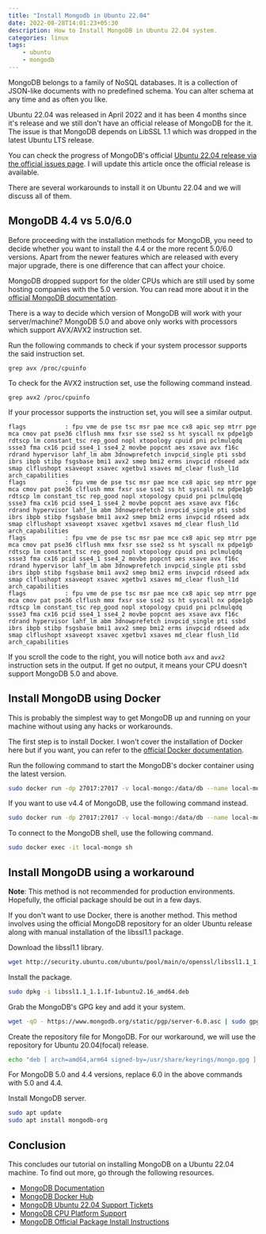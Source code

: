 ```yaml
---
title: "Install Mongodb in Ubuntu 22.04"
date: 2022-08-28T14:01:23+05:30
description: How to Install MongoDB in Ubuntu 22.04 system.
categories: linux
tags:
    - ubuntu
    - mongodb
---
```


MongoDB belongs to a family of NoSQL databases. It is a collection of JSON-like documents with no predefined schema. You can alter schema at any time and as often you like.

Ubuntu 22.04 was released in April 2022 and it has been 4 months since it's release and we still don't have an official release of MongoDB for the it. The issue is that MongoDB depends on LibSSL 1.1 which was dropped in the latest Ubuntu LTS release.

You can check the progress of MongoDB's official [Ubuntu 22.04 release via the official issues page](https://jira.mongodb.org/browse/SERVER-62300). I will update this article once the official release is available.

There are several workarounds to install it on Ubuntu 22.04 and we will discuss all of them.

## MongoDB 4.4 vs 5.0/6.0

Before proceeding with the installation methods for MongoDB, you need to decide whether you want to install the 4.4 or the more recent 5.0/6.0 versions. Apart from the newer features which are released with every major upgrade, there is one difference that can affect your choice.

MongoDB dropped support for the older CPUs which are still used by some hosting companies with the 5.0 version. You can read more about it in the [official MongoDB documentation](https://www.mongodb.com/docs/v6.0/administration/production-notes/#platform-support-notes).

There is a way to decide which version of MongoDB will work with your server/machine? MongoDB 5.0 and above only works with processors which support AVX/AVX2 instruction set.

Run the following commands to check if your system processor supports the said instruction set.

```shell
grep avx /proc/cpuinfo
```

To check for the AVX2 instruction set, use the following command instead.

```shell
grep avx2 /proc/cpuinfo
```

If your processor supports the instruction set, you will see a similar output.

```shell
flags           : fpu vme de pse tsc msr pae mce cx8 apic sep mtrr pge mca cmov pat pse36 clflush mmx fxsr sse sse2 ss ht syscall nx pdpe1gb rdtscp lm constant_tsc rep_good nopl xtopology cpuid pni pclmulqdq ssse3 fma cx16 pcid sse4_1 sse4_2 movbe popcnt aes xsave avx f16c rdrand hypervisor lahf_lm abm 3dnowprefetch invpcid_single pti ssbd ibrs ibpb stibp fsgsbase bmi1 avx2 smep bmi2 erms invpcid rdseed adx smap clflushopt xsaveopt xsavec xgetbv1 xsaves md_clear flush_l1d arch_capabilities
flags           : fpu vme de pse tsc msr pae mce cx8 apic sep mtrr pge mca cmov pat pse36 clflush mmx fxsr sse sse2 ss ht syscall nx pdpe1gb rdtscp lm constant_tsc rep_good nopl xtopology cpuid pni pclmulqdq ssse3 fma cx16 pcid sse4_1 sse4_2 movbe popcnt aes xsave avx f16c rdrand hypervisor lahf_lm abm 3dnowprefetch invpcid_single pti ssbd ibrs ibpb stibp fsgsbase bmi1 avx2 smep bmi2 erms invpcid rdseed adx smap clflushopt xsaveopt xsavec xgetbv1 xsaves md_clear flush_l1d arch_capabilities
flags           : fpu vme de pse tsc msr pae mce cx8 apic sep mtrr pge mca cmov pat pse36 clflush mmx fxsr sse sse2 ss ht syscall nx pdpe1gb rdtscp lm constant_tsc rep_good nopl xtopology cpuid pni pclmulqdq ssse3 fma cx16 pcid sse4_1 sse4_2 movbe popcnt aes xsave avx f16c rdrand hypervisor lahf_lm abm 3dnowprefetch invpcid_single pti ssbd ibrs ibpb stibp fsgsbase bmi1 avx2 smep bmi2 erms invpcid rdseed adx smap clflushopt xsaveopt xsavec xgetbv1 xsaves md_clear flush_l1d arch_capabilities
flags           : fpu vme de pse tsc msr pae mce cx8 apic sep mtrr pge mca cmov pat pse36 clflush mmx fxsr sse sse2 ss ht syscall nx pdpe1gb rdtscp lm constant_tsc rep_good nopl xtopology cpuid pni pclmulqdq ssse3 fma cx16 pcid sse4_1 sse4_2 movbe popcnt aes xsave avx f16c rdrand hypervisor lahf_lm abm 3dnowprefetch invpcid_single pti ssbd ibrs ibpb stibp fsgsbase bmi1 avx2 smep bmi2 erms invpcid rdseed adx smap clflushopt xsaveopt xsavec xgetbv1 xsaves md_clear flush_l1d arch_capabilities
```

If you scroll the code to the right, you will notice both `avx` and `avx2` instruction sets in the output. If get no output, it means your CPU doesn't support MongoDB 5.0 and above.

## Install MongoDB using Docker

This is probably the simplest way to get MongoDB up and running on your machine without using any hacks or workarounds.

The first step is to install Docker. I won't cover the installation of Docker here but if you want, you can refer to the [official Docker documentation](https://docs.docker.com/engine/install/).

Run the following command to start the MongoDB's docker container using the latest version.

```bash
sudo docker run -dp 27017:27017 -v local-mongo:/data/db --name local-mongo --restart=always mongo:latest
```

If you want to use v4.4 of MongoDB, use the following command instead.

```bash
sudo docker run -dp 27017:27017 -v local-mongo:/data/db --name local-mongo --restart=always mongo:4.4
```

To connect to the MongoDB shell, use the following command.

```bash
sudo docker exec -it local-mongo sh
```

## Install MongoDB using a workaround

**Note**: This method is not recommended for production environments. Hopefully, the official package should be out in a few days.

If you don't want to use Docker, there is another method. This method involves using the official MongoDB repository for an older Ubuntu release along with manual installation of the libssl1.1 package.

Download the libssl1.1 library.

```bash
wget http://security.ubuntu.com/ubuntu/pool/main/o/openssl/libssl1.1_1.1.1f-1ubuntu2.16_amd64.deb
```

Install the package.

```bash
sudo dpkg -i libssl1.1_1.1.1f-1ubuntu2.16_amd64.deb
```

Grab the MongoDB's GPG key and add it your system.

```bash
wget -qO - https://www.mongodb.org/static/pgp/server-6.0.asc | sudo gpg --dearmor -o /usr/share/keyrings/mongo.gpg
```

Create the repository file for MongoDB. For our workaround, we will use the repository for Ubuntu 20.04(focal) release.

```bash
echo "deb [ arch=amd64,arm64 signed-by=/usr/share/keyrings/mongo.gpg ] https://repo.mongodb.org/apt/ubuntu focal/mongodb-org/6.0 multiverse" | sudo tee /etc/apt/sources.list.d/mongodb-org-6.0.list
```

For MongoDB 5.0 and 4.4 versions, replace 6.0 in the above commands with 5.0 and 4.4.

Install MongoDB server.

```bash
sudo apt update
sudo apt install mongodb-org
```

## Conclusion

This concludes our tutorial on installing MongoDB on a Ubuntu 22.04 machine. To find out more, go through the following resources.

- [MongoDB Documentation](https://www.mongodb.com/docs/)
- [MongoDB Docker Hub](https://hub.docker.com/_/mongo)
- [MongoDB Ubuntu 22.04 Support Tickets](https://jira.mongodb.org/browse/CDRIVER-4433)
- [MongoDB CPU Platform Support](https://www.mongodb.com/docs/manual/administration/production-notes/#platform-support-notes)
- [MongoDB Official Package Install Instructions](https://www.mongodb.com/docs/manual/tutorial/install-mongodb-on-ubuntu/)
